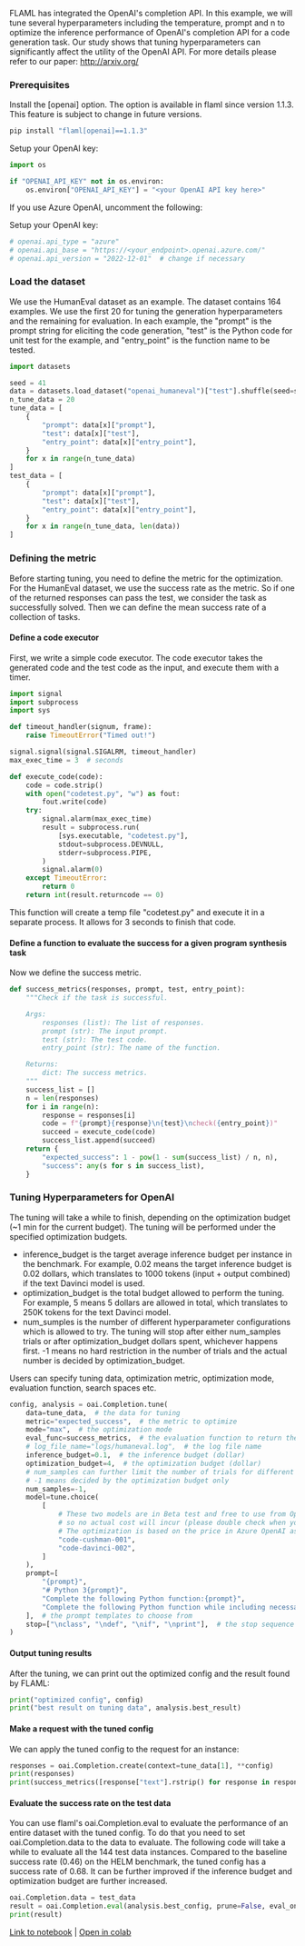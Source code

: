 FLAML has integrated the OpenAI's completion API. In this example, we will tune several hyperparameters including the temperature, prompt and n to optimize the inference performance of OpenAI's completion API for a code generation task. Our study shows that tuning hyperparameters can significantly affect the utility of the OpenAI API. For more details please refer to our paper: http://arxiv.org/

### Prerequisites

Install the [openai] option. The option is available in flaml since version 1.1.3. This feature is subject to change in future versions.
```bash
pip install "flaml[openai]==1.1.3"
```


Setup your OpenAI key:
```python
import os

if "OPENAI_API_KEY" not in os.environ:
    os.environ["OPENAI_API_KEY"] = "<your OpenAI API key here>"
```

If you use Azure OpenAI, uncomment the following:

Setup your OpenAI key:
```python
# openai.api_type = "azure"
# openai.api_base = "https://<your_endpoint>.openai.azure.com/"
# openai.api_version = "2022-12-01"  # change if necessary
```

### Load the dataset

We use the HumanEval dataset as an example. The dataset contains 164 examples. We use the first 20 for tuning the generation hyperparameters and the remaining for evaluation. In each example, the "prompt" is the prompt string for eliciting the code generation, "test" is the Python code for unit test for the example, and "entry_point" is the function name to be tested.

```python
import datasets

seed = 41
data = datasets.load_dataset("openai_humaneval")["test"].shuffle(seed=seed)
n_tune_data = 20
tune_data = [
    {
        "prompt": data[x]["prompt"],
        "test": data[x]["test"],
        "entry_point": data[x]["entry_point"],
    }
    for x in range(n_tune_data)
]
test_data = [
    {
        "prompt": data[x]["prompt"],
        "test": data[x]["test"],
        "entry_point": data[x]["entry_point"],
    }
    for x in range(n_tune_data, len(data))
]
```

### Defining the metric

Before starting tuning, you need to define the metric for the optimization. For the HumanEval dataset, we use the success rate as the metric. So if one of the returned responses can pass the test, we consider the task as successfully solved. Then we can define the mean success rate of a collection of tasks.

#### Define a code executor

First, we write a simple code executor. The code executor takes the generated code and the test code as the input, and execute them with a timer.

```python
import signal
import subprocess
import sys

def timeout_handler(signum, frame):
    raise TimeoutError("Timed out!")

signal.signal(signal.SIGALRM, timeout_handler)
max_exec_time = 3  # seconds

def execute_code(code):
    code = code.strip()
    with open("codetest.py", "w") as fout:
        fout.write(code)
    try:
        signal.alarm(max_exec_time)
        result = subprocess.run(
            [sys.executable, "codetest.py"],
            stdout=subprocess.DEVNULL,
            stderr=subprocess.PIPE,
        )
        signal.alarm(0)
    except TimeoutError:
        return 0
    return int(result.returncode == 0)
```

This function will create a temp file "codetest.py" and execute it in a separate process. It allows for 3 seconds to finish that code.

#### Define a function to evaluate the success for a given program synthesis task

Now we define the success metric.

```python
def success_metrics(responses, prompt, test, entry_point):
    """Check if the task is successful.

    Args:
        responses (list): The list of responses.
        prompt (str): The input prompt.
        test (str): The test code.
        entry_point (str): The name of the function.

    Returns:
        dict: The success metrics.
    """
    success_list = []
    n = len(responses)
    for i in range(n):
        response = responses[i]
        code = f"{prompt}{response}\n{test}\ncheck({entry_point})"
        succeed = execute_code(code)
        success_list.append(succeed)
    return {
        "expected_success": 1 - pow(1 - sum(success_list) / n, n),
        "success": any(s for s in success_list),
    }
```

### Tuning Hyperparameters for OpenAI

The tuning will take a while to finish, depending on the optimization budget (~1 min for the current budget). The tuning will be performed under the specified optimization budgets.

* inference_budget is the target average inference budget per instance in the benchmark. For example, 0.02 means the target inference budget is 0.02 dollars, which translates to 1000 tokens (input + output combined) if the text Davinci model is used.
* optimization_budget is the total budget allowed to perform the tuning. For example, 5 means 5 dollars are allowed in total, which translates to 250K tokens for the text Davinci model.
* num_sumples is the number of different hyperparameter configurations which is allowed to try. The tuning will stop after either num_samples trials or after optimization_budget dollars spent, whichever happens first. -1 means no hard restriction in the number of trials and the actual number is decided by optimization_budget.

Users can specify tuning data, optimization metric, optimization mode, evaluation function, search spaces etc.

```python
config, analysis = oai.Completion.tune(
    data=tune_data,  # the data for tuning
    metric="expected_success",  # the metric to optimize
    mode="max",  # the optimization mode
    eval_func=success_metrics,  # the evaluation function to return the success metrics
    # log_file_name="logs/humaneval.log",  # the log file name
    inference_budget=0.1,  # the inference budget (dollar)
    optimization_budget=4,  # the optimization budget (dollar)
    # num_samples can further limit the number of trials for different hyperparameter configurations;
    # -1 means decided by the optimization budget only
    num_samples=-1,
    model=tune.choice(
        [
            # These two models are in Beta test and free to use from OpenAI as of Feb 2023,
            # so no actual cost will incur (please double check when you run it). They are not free in Azure OpenAI.
            # The optimization is based on the price in Azure OpenAI as of Feb 2023.
            "code-cushman-001",
            "code-davinci-002",
        ]
    ),
    prompt=[
        "{prompt}",
        "# Python 3{prompt}",
        "Complete the following Python function:{prompt}",
        "Complete the following Python function while including necessary import statements inside the function:{prompt}",
    ],  # the prompt templates to choose from
    stop=["\nclass", "\ndef", "\nif", "\nprint"],  # the stop sequence
)
```

#### Output tuning results

After the tuning, we can print out the optimized config and the result found by FLAML:

```python
print("optimized config", config)
print("best result on tuning data", analysis.best_result)
```

#### Make a request with the tuned config

We can apply the tuned config to the request for an instance:

```python
responses = oai.Completion.create(context=tune_data[1], **config)
print(responses)
print(success_metrics([response["text"].rstrip() for response in responses["choices"]], **tune_data[1]))
```

#### Evaluate the success rate on the test data

You can use flaml's oai.Completion.eval to evaluate the performance of an entire dataset with the tuned config. To do that you need to set oai.Completion.data to the data to evaluate. The following code will take a while to evaluate all the 144 test data instances. Compared to the baseline success rate (0.46) on the HELM benchmark, the tuned config has a success rate of 0.68. It can be further improved if the inference budget and optimization budget are further increased.

```python
oai.Completion.data = test_data
result = oai.Completion.eval(analysis.best_config, prune=False, eval_only=True)
print(result)
```

[Link to notebook](https://github.com/microsoft/FLAML/blob/main/notebook/integrate_openai.ipynb) | [Open in colab](https://colab.research.google.com/github/microsoft/FLAML/blob/main/notebook/integrate_openai.ipynb)
